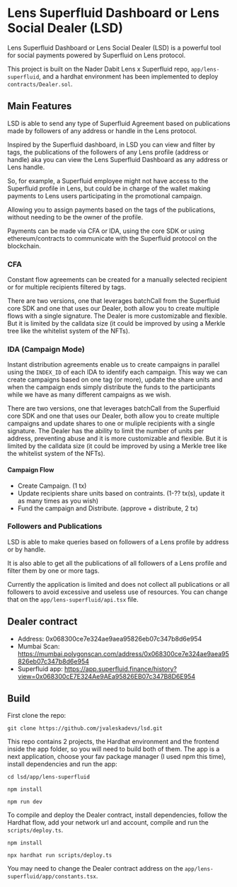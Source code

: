 # Lens Superfluid Dashboard or Lens Social Dealer (LSD)

Lens Superfluid Dashboard or Lens Social Dealer (LSD) is a powerful tool for social payments powered by Superfluid on Lens protocol.

This project is built on the Nader Dabit Lens x Superfluid repo, `app/lens-superfluid`, and a hardhat environment has been implemented to deploy `contracts/Dealer.sol`.

## Main Features

LSD is able to send any type of Superfluid Agreement based on publications made by followers of any address or handle in the Lens protocol.

Inspired by the Superfluid dashboard, in LSD you can view and filter by tags, the publications of the followers of any Lens profile (address or handle) aka you can view the Lens Superfluid Dashboard as any address or Lens handle. 

So, for example, a Superfluid employee might not have access to the Superfluid profile in Lens, but could be in charge of the wallet making payments to Lens users participating in the promotional campaign.

Allowing you to assign payments based on the tags of the publications, without needing to be the owner of the profile.

Payments can be made via CFA or IDA, using the core SDK or using ethereum/contracts to communicate with the Superfluid protocol on the blockchain.

### CFA

Constant flow agreements can be created for a manually selected recipient or for multiple recipients filtered by tags. 

There are two versions, one that leverages batchCall from the Superfluid core SDK and one that uses our Dealer, both allow you to create multiple flows with a single signature. The Dealer is more customizable and flexible. But it is limited by the calldata size (it could be improved by using a Merkle tree like the whitelist system of the NFTs).

### IDA (Campaign Mode)

Instant distribution agreements enable us to create campaigns in parallel using the `INDEX_ID` of each IDA to identify each campaign. This way we can create campaigns based on one tag (or more), update the share units and when the campaign ends simply distribute the funds to the participants while we have as many different campaigns as we wish.

There are two versions, one that leverages batchCall from the Superfluid core SDK and one that uses our Dealer, both allow you to create multiple campaigns and update shares to one or muliple recipients with a single signature. The Dealer has the ability to limit the number of units per address, preventing abuse and it is more customizable and flexible. But it is limited by the calldata size (it could be improved by using a Merkle tree like the whitelist system of the NFTs). 

#### Campaign Flow
- Create Campaign. (1 tx)
- Update recipients share units based on contraints. (1-?? tx(s), update it as many times as you wish)
- Fund the campaign and Distribute. (approve + distribute, 2 tx)

### Followers and Publications

LSD is able to make queries based on followers of a Lens profile by address or by handle.

It is also able to get all the publications of all followers of a Lens profile and filter them by one or more tags.

Currently the application is limited and does not collect all publications or all followers to avoid excessive and useless use of resources. 
You can change that on the `app/lens-superfluid/api.tsx` file.

## Dealer contract
- Address: 0x068300ce7e324ae9aea95826eb07c347b8d6e954
- Mumbai Scan: https://mumbai.polygonscan.com/address/0x068300ce7e324ae9aea95826eb07c347b8d6e954
- Superfluid app: https://app.superfluid.finance/history?view=0x068300cE7E324Ae9AEa95826EB07c347B8D6E954

## Build
First clone the repo:
```
git clone https://github.com/jvaleskadevs/lsd.git
```
This repo contains 2 projects, the Hardhat environment and the frontend inside the app folder, so you will need to build both of them.
The app is a next application, choose your fav package manager (I used npm this time), install dependencies and run the app:
```
cd lsd/app/lens-superfluid

npm install

npm run dev
```
To compile and deploy the Dealer contract, install dependencies, follow the Hardhat flow, add your network url and account, compile and run the  `scripts/deploy.ts`.
``` 
npm install

npx hardhat run scripts/deploy.ts
```
You may need to change the Dealer contract address on the `app/lens-superfluid/app/constants.tsx`.
